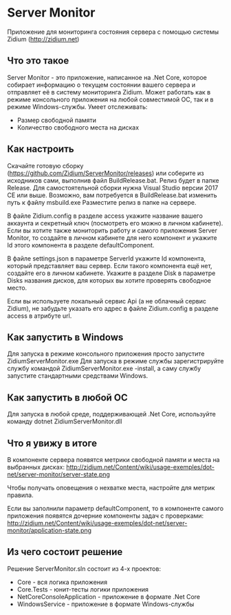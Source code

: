 # Server Monitor
Приложение для мониторинга состояния сервера с помощью системы Zidium (http://zidium.net)

## Что это такое
Server Monitor - это приложение, написанное на .Net Core, которое собирает информацию о текущем состоянии вашего сервера и отправляет её в систему мониторинга Zidium.
Может работать как в режиме консольного приложения на любой совместимой ОС, так и в режиме Windows-службы.
Умеет отслеживать:
- Размер свободной памяти
- Количество свободного места на дисках

## Как настроить
Скачайте готовую сборку (https://github.com/Zidium/ServerMonitor/releases) или соберите из исходников сами, выполнив файл BuildRelease.bat. Релиз будет в папке Release.
Для самостоятельной сборки нужна Visual Studio версии 2017 CE или выше.
Возможно, вам потребуется в BuildRelease.bat изменить путь к файлу msbuild.exe
Разместите релиз в папке на сервере.

В файле Zidium.config в разделе access укажите название вашего аккаунта и секретный ключ (посмотреть его можно в личном кабинете).
Если вы хотите также мониторить работу и самого приложения Server Monitor, то создайте в личном кабинете для него компонент и укажите Id этого компонента в разделе defaultComponent.

В файле settings.json в параметре ServerId укажите Id компонента, который представляет ваш сервер. Если такого компонента ещё нет, создайте его в личном кабинете.
Укажите в разделе Disk в параметре Disks названия дисков, для которых вы хотите проверять свободное место.

Если вы используете локальный сервис Api (а не облачный сервис Zidium), не забудьте указать его адрес в файле Zidium.config в разделе access в атрибуте url.

## Как запустить в Windows
Для запуска в режиме консольного приложения просто запустите ZidiumServerMonitor.exe
Для запуска в режиме службы зарегистрируйте службу командой ZidiumServerMonitor.exe -install, а саму службу запустите стандартными средствами Windows.

## Как запустить в любой ОС
Для запуска в любой среде, поддерживающей .Net Core, используйте команду dotnet ZidiumServerMonitor.dll

## Что я увижу в итоге
В компоненте сервера появятся метрики свободной памяти и места на выбранных дисках:
http://zidium.net/Content/wiki/usage-exemples/dot-net/server-monitor/server-state.png

Чтобы получать оповещения о нехватке места, настройте для метрик правила.

Если вы заполнили параметр defaultComponent, то в компоненте самого приложения появятся дочерние компоненты задач с проверками:
http://zidium.net/Content/wiki/usage-exemples/dot-net/server-monitor/application-state.png

## Из чего состоит решение
Решение ServerMonitor.sln состоит из 4-х проектов:
- Core - вся логика приложения
- Core.Tests - юнит-тесты логики приложения
- NetCoreConsoleApplication - приложение в формате .Net Core
- WindowsService - приложение в формате Windows-службы
